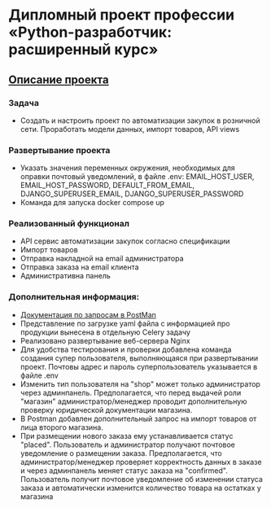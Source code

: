 # Дипломный проект профессии «Python-разработчик: расширенный курс»

## [Описание проекта](https://github.com/IvanTimofeev89/python-final-diplom)

### Задача
* Создать и настроить проект по автоматизации закупок в розничной сети. Проработать модели данных, импорт товаров, API views
### Развертывание проекта
* Указать значения переменных окружения, необходимых для оправки почтовый уведомлений, в файле .env: EMAIL_HOST_USER, EMAIL_HOST_PASSWORD, DEFAULT_FROM_EMAIL, DJANGO_SUPERUSER_EMAIL, DJANGO_SUPERUSER_PASSWORD
* Команда для запуска docker compose up

### Реализованный функционал
* API сервис автоматизации закупок согласно спецификации
* Импорт товаров
* Отправка накладной на email администратора
* Отправка заказа на email клиента
* Административна панель

### Дополнительная информация:
* [Документация по запросам в PostMan](https://documenter.getpostman.com/view/28416434/2sA3e5dnbk)
* Представление по загрузке yaml файла с информацией про продукции вынесена в отдельную Celery задачу
* Реализовано развертывание веб-сервера Nginx
* Для удобства тестирования и проверки добавлена команда создания супер пользователя, выполняющаяся при развертывании проект. Почтовы адрес и пароль суперпользователь указывается в файле .env
* Изменить тип пользователя на "shop" может только администратор через админпанель. Предполагается, что перед выдачей роли "магазин" администратор/менеджер проводит дополнительную проверку юридической документации магазина.
* В Postman добавлен дополнительный запрос на импорт товаров от лица второго магазина.
* При размещении нового заказа ему устанавливается статус "placed". Пользователь и администратор получают почтовое уведомление о размещении заказа. Предполагается, что администратор/менеджер проверяет корректность данных в заказе и через админпанель меняет статус заказа на "confirmed". Пользователь получит почтовое уведомление об изменении статуса заказа и автоматически изменится количество товара на остатках у магазина
